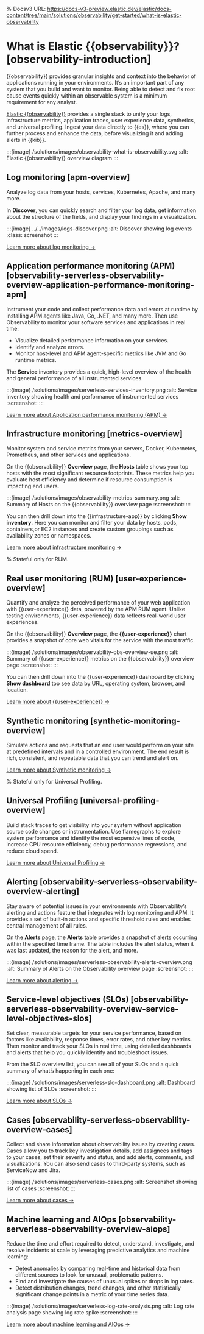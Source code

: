 % Docsv3 URL: https://docs-v3-preview.elastic.dev/elastic/docs-content/tree/main/solutions/observability/get-started/what-is-elastic-observability


# What is Elastic {{observability}}? [observability-introduction]

{{observability}} provides granular insights and context into the behavior of applications running in your environments. It’s an important part of any system that you build and want to monitor. Being able to detect and fix root cause events quickly within an observable system is a minimum requirement for any analyst.

[Elastic {{observability}}](https://www.elastic.co/observability) provides a single stack to unify your logs, infrastructure metrics, application traces, user experience data, synthetics, and universal profiling. Ingest your data directly to {{es}}, where you can further process and enhance the data, before visualizing it and adding alerts in {{kib}}.

:::{image} /solutions/images/observability-what-is-observability.svg
:alt: Elastic {{observability}} overview diagram
:::

## Log monitoring [apm-overview]

Analyze log data from your hosts, services, Kubernetes, Apache, and many more.

In **Discover**, you can quickly search and filter your log data, get information about the structure of the fields, and display your findings in a visualization.

:::{image} ../../images/logs-discover.png
:alt: Discover showing log events
:class: screenshot
:::

[Learn more about log monitoring →](../../../solutions/observability/logs.md)


## Application performance monitoring (APM) [observability-serverless-observability-overview-application-performance-monitoring-apm]

Instrument your code and collect performance data and errors at runtime by installing APM agents like Java, Go, .NET, and many more. Then use Observability to monitor your software services and applications in real time:

* Visualize detailed performance information on your services.
* Identify and analyze errors.
* Monitor host-level and APM agent-specific metrics like JVM and Go runtime metrics.

The **Service** inventory provides a quick, high-level overview of the health and general performance of all instrumented services.

:::{image} /solutions/images/serverless-services-inventory.png
:alt: Service inventory showing health and performance of instrumented services
:screenshot:
:::

[Learn more about Application performance monitoring (APM) →](../../../solutions/observability/apps/application-performance-monitoring-apm.md)


## Infrastructure monitoring [metrics-overview]

Monitor system and service metrics from your servers, Docker, Kubernetes, Prometheus, and other services and applications.

On the {{observability}} **Overview** page, the **Hosts** table shows your top hosts with the most significant resource footprints. These metrics help you evaluate host efficiency and determine if resource consumption is impacting end users.

:::{image} /solutions/images/observability-metrics-summary.png
:alt: Summary of Hosts on the {{observability}} overview page
:screenshot:
:::

You can then drill down into the {{infrastructure-app}} by clicking **Show inventory**. Here you can monitor and filter your data by hosts, pods, containers,or EC2 instances and create custom groupings such as availability zones or namespaces.

[Learn more about infrastructure monitoring → ](../../../solutions/observability/infra-and-hosts/analyze-infrastructure-host-metrics.md)


% Stateful only for RUM.

## Real user monitoring (RUM) [user-experience-overview]

Quantify and analyze the perceived performance of your web application with {{user-experience}} data, powered by the APM RUM agent. Unlike testing environments, {{user-experience}} data reflects real-world user experiences.

On the {{observability}} **Overview** page, the **{{user-experience}}** chart provides a snapshot of core web vitals for the service with the most traffic.

:::{image} /solutions/images/observability-obs-overview-ue.png
:alt: Summary of {{user-experience}} metrics on the {{observability}} overview page
:screenshot:
:::

You can then drill down into the {{user-experience}} dashboard by clicking **Show dashboard** too see data by URL, operating system, browser, and location.

 [Learn more about {{user-experience}} →](../../../solutions/observability/apps/real-user-monitoring-user-experience.md)

## Synthetic monitoring [synthetic-monitoring-overview]

Simulate actions and requests that an end user would perform on your site at predefined intervals and in a controlled environment. The end result is rich, consistent, and repeatable data that you can trend and alert on.

[Learn more about Synthetic monitoring →](../../../solutions/observability/apps/synthetic-monitoring.md)

% Stateful only for Universal Profiling.

## Universal Profiling [universal-profiling-overview]

Build stack traces to get visibility into your system without application source code changes or instrumentation. Use flamegraphs to explore system performance and identify the most expensive lines of code, increase CPU resource efficiency, debug performance regressions, and reduce cloud spend.

[Learn more about Universal Profiling →](../../../solutions/observability/infra-and-hosts/universal-profiling.md)


## Alerting [observability-serverless-observability-overview-alerting]

Stay aware of potential issues in your environments with Observability’s alerting and actions feature that integrates with log monitoring and APM. It provides a set of built-in actions and specific threshold rules and enables central management of all rules.

On the **Alerts** page, the **Alerts** table provides a snapshot of alerts occurring within the specified time frame. The table includes the alert status, when it was last updated, the reason for the alert, and more.

:::{image} /solutions/images/serverless-observability-alerts-overview.png
:alt: Summary of Alerts on the Observability overview page
:screenshot:
:::

[Learn more about alerting → ](../../../solutions/observability/incident-management/alerting.md)


## Service-level objectives (SLOs) [observability-serverless-observability-overview-service-level-objectives-slos]

Set clear, measurable targets for your service performance, based on factors like availability, response times, error rates, and other key metrics. Then monitor and track your SLOs in real time, using detailed dashboards and alerts that help you quickly identify and troubleshoot issues.

From the SLO overview list, you can see all of your SLOs and a quick summary of what’s happening in each one:

:::{image} /solutions/images/serverless-slo-dashboard.png
:alt: Dashboard showing list of SLOs
:screenshot:
:::

[Learn more about SLOs → ](../../../solutions/observability/incident-management/service-level-objectives-slos.md)

## Cases [observability-serverless-observability-overview-cases]

Collect and share information about observability issues by creating cases. Cases allow you to track key investigation details, add assignees and tags to your cases, set their severity and status, and add alerts, comments, and visualizations. You can also send cases to third-party systems, such as ServiceNow and Jira.

:::{image} /solutions/images/serverless-cases.png
:alt: Screenshot showing list of cases
:screenshot:
:::

[Learn more about cases → ](../../../solutions/observability/incident-management/cases.md)

## Machine learning and AIOps [observability-serverless-observability-overview-aiops]

Reduce the time and effort required to detect, understand, investigate, and resolve incidents at scale by leveraging predictive analytics and machine learning:

* Detect anomalies by comparing real-time and historical data from different sources to look for unusual, problematic patterns.
* Find and investigate the causes of unusual spikes or drops in log rates.
* Detect distribution changes, trend changes, and other statistically significant change points in a metric of your time series data.

:::{image} /solutions/images/serverless-log-rate-analysis.png
:alt: Log rate analysis page showing log rate spike
:screenshot:
:::

[Learn more about machine learning and AIOps →](../../../explore-analyze/machine-learning/machine-learning-in-kibana/xpack-ml-aiops.md)